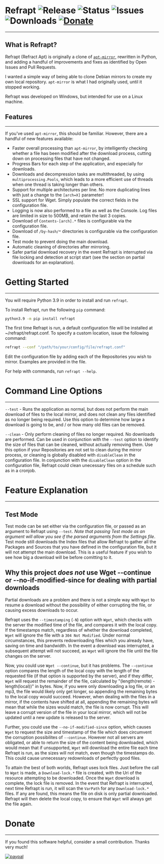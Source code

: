 # **Refrapt** ![Release](https://img.shields.io/github/release-date/Progeny42/refrapt?label=Release%20Date) ![Status](https://img.shields.io/pypi/status/Refrapt?color=silver&label=Status) ![Issues](https://img.shields.io/github/issues/Progeny42/refrapt?label=Issues) ![Downloads](https://img.shields.io/pypi/dm/Refrapt) [![Donate](https://img.shields.io/badge/Donate-PayPal-yellow.svg)](https://www.paypal.com/donate/?hosted_button_id=F9XAHN4UUCKFJ)
-------------

## What is Refrapt?
Refrapt (Refract Apt) is originally a clone of [`apt-mirror`](https://github.com/apt-mirror/apt-mirror), rewritten in Python, and adding a handful of improvements and fixes as identified by Open Issues and Pull Requests.

I wanted a simple way of being able to clone Debian mirrors to create my own local repository. `apt-mirror` is what I had originally used, until it stopped working.

Refrapt was developed on Windows, but intended for use on a Linux machine.

## Features
-------------
If you've used `apt-mirror`, this should be familiar. However, there are a handful of new features available:
* Faster overall processing than `apt-mirror`, by intelligently checking whether a file has been modified after the download process, cutting down on processing files that have not changed.
* Progress Bars for each step of the application, and especially for downloads.
* Downloads and decompression tasks are multithreaded, by using `multiprocessing.Pools`, which leads to a more efficient use of threads when one thread is taking longer than others.
* Support for multiple architectures per line. No more duplicating lines with just a change to the `[arch=X]` parameter!
* SSL support for Wget. Simply populate the correct fields in the configuration file.
* Logging is now also performed to a file as well as the Console. Log files are limited in size to 500MB, and retain the last 3 copies.
* Download of `Contents-[arch].*` files is configurable via the configuration file.
* Download of `/by-hash/*` directories is configurable via the configuration file.
* Test mode to prevent doing the main download.
* Automatic cleaning of directories after mirroring.
* Safer partial download recovery in the event Refrapt is interrupted via file locking and detection at script start (see the section on partial downloads for an explanation).

# Getting Started
-------------
You will require Python 3.9 in order to install and run `refrapt`.

To install Refrapt, run the following `pip` command:
```sh
python3.9 -m pip install refrapt
```

The first time Refrapt is run, a default configuration file will be installed at ~/refrapt/refrapt.conf. To specify a custom location, issue the following command:
```sh
refrapt --conf "/path/to/your/config/file/refrapt.conf"
```

Edit the configuration file by adding each of the Repositories you wish to mirror. Examples are provided in the file.

For help with commands, run `refrapt --help`.

# Command Line Options
-------------
`--test` - Runs the application as normal, but does not perform the main download of files to the local mirror, and does not clean any files identified as no longer being required. Use this option to determine how large a download is going to be, and / or how many old files can be removed.

`--clean` - Only perform cleaning of files no longer required. No downloads are performed. Can be used in conjunction with the `--test` option to identify the size of files that can be cleaned, without actually removing them. Use this option if your Repositories are not set to clean during the mirror process, or cleaning is globally disabled with `disableClean` in the configuration file. In conjunction with the `disableClean` option in the configuration file, Refrapt could clean unecessary files on a schedule such as in a cronjob.

# Feature Explanation
-------------

## Test Mode
Test mode can be set either via the configuration file, or passed as an argument to Refrapt using `--test`. *Note that passing Test mode as an argument will allow you see if the parsed arguments from the Settings file*. Test mode still downloads the Index files that allow Refrapt to gather all the Packages and Sources that you have defined in the configuration file, but it will not attempt the main download. This is a useful feature if you wish to see how big a download will be before comitting to it.

## Why this project ***does not*** use Wget --continue or --no-if-modified-since for dealing with partial downloads
Partial downloads are a problem and there is not a simple way with `Wget` to resume a download without the possibility of either corrupting the file, or causing excess downloads to occur. 

Refrapt uses the `--timestamping` (`-N`) option with `Wget`, which checks with the server the modified time of the file, and compares it with the local copy. If the timestamps match, regardless of whether the download completed, `Wget` will ignore the file with a `304 Not Modified`. Under normal circumstances, this prevents redownloading files which you already have, saving on time and bandwidth. In the event a download was interrupted, a subsequent attempt will not succeed, as `Wget` will ignore the file until the file changes on the server.

Now, you could use `Wget --continue`, but it has problems. The `--continue` option compares the length of the local copy with the length of the requested file (if that option is supported by the server), and if they differ, `Wget` will request the remainder of the file, calculated by "(length(remote) - length(local))" in bytes. Now, if you were only downloading a log file, or an mp3, the file would likely only get longer, so appending the remaining bytes to the local copy would succeed. However, when dealing with the files in a mirror, if the contents have shifted at all, appending the remaining bytes will mean that while the sizes would match, the file is now corrupt. This will leave a corrupt version of the file in your local mirror, which will not be updated until a new update is released to the server.

Further, you could use the `--no-if-modified-since` option, which causes `Wget` to request the size and timestamp of the file which does circumvent the corruption possibilites of `--continue`. However not all servers are obligated, or able to return the size of the content being downloaded, which would mean that if unsupported, `Wget` will download the entire file each time Refrapt is run, as the sizes will not match, even though the timestamps do. This could cause unnecessary redownloads of perfectly good files.

To attain the best of both worlds, Refrapt uses lock files. Just before the call to `Wget` is made, a `Download-lock.*` file is created, with the Uri of the resource attempting to be downloaded. Once the `Wget` download is complete, the lock file is removed. In the event that Refrapt is interrupted, next time Refrapt is run, it will scan the `VarPath` for any `Download-lock.*` files. If any are found, this means the file on disk is only partial downloaded. Refrapt will then delete the local copy, to ensure that `Wget` will always get the file again.

# Donate
-------------
If you found this software helpful, consider a small contribution. Thanks very much!

[![paypal](https://www.paypalobjects.com/en_US/i/btn/btn_donateCC_LG.gif)](https://www.paypal.com/donate/?hosted_button_id=F9XAHN4UUCKFJ)
